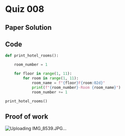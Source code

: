 # Quiz 008


## Paper Solution


## Code
```.py
def print_hotel_rooms():

    room_number = 1

    for floor in range(1, 11):
        for room in range(1, 11):
            room_name = f"{floor}F{room:02d}"
            print(f"{room_number}-Room {room_name}")
            room_number += 1

print_hotel_rooms()

```

## Proof of work
![Uploading IMG_8539.JPG…]()
